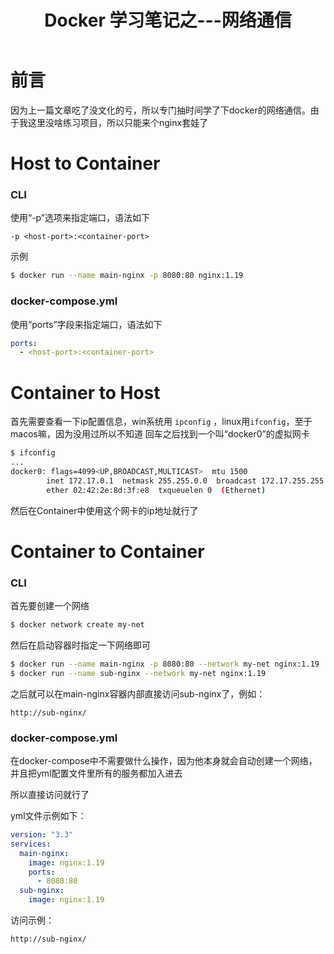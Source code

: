 ﻿---
title: Docker 学习笔记之---网络通信
categories: docker
tags: [网络通信]
---

# 前言
因为上一篇文章吃了没文化的亏，所以专门抽时间学了下docker的网络通信。由于我这里没啥练习项目，所以只能来个nginx套娃了

# Host to Container

### CLI

使用“-p”选项来指定端口，语法如下

```
-p <host-port>:<container-port>
```

示例

``` bash
$ docker run --name main-nginx -p 8080:80 nginx:1.19
```

### docker-compose.yml

使用“ports”字段来指定端口，语法如下

``` yml
ports: 
  - <host-port>:<container-port>
```

# Container to Host

首先需要查看一下ip配置信息，win系统用 `ipconfig` ，linux用`ifconfig`，至于macos嘛，因为没用过所以不知道
回车之后找到一个叫“docker0”的虚拟网卡

``` bash
$ ifconfig
...
docker0: flags=4099<UP,BROADCAST,MULTICAST>  mtu 1500
        inet 172.17.0.1  netmask 255.255.0.0  broadcast 172.17.255.255
        ether 02:42:2e:8d:3f:e8  txqueuelen 0  (Ethernet)
```

然后在Container中使用这个网卡的ip地址就行了

# Container to Container

### CLI

首先要创建一个网络

``` bash
$ docker network create my-net
```

然后在启动容器时指定一下网络即可

``` bash
$ docker run --name main-nginx -p 8080:80 --network my-net nginx:1.19
$ docker run --name sub-nginx --network my-net nginx:1.19
```

之后就可以在main-nginx容器内部直接访问sub-nginx了，例如：

```
http://sub-nginx/
```

### docker-compose.yml

在docker-compose中不需要做什么操作，因为他本身就会自动创建一个网络，并且把yml配置文件里所有的服务都加入进去

所以直接访问就行了

yml文件示例如下：

``` yml
version: "3.3"
services: 
  main-nginx: 
    image: nginx:1.19
    ports: 
      - 8080:80
  sub-nginx: 
    image: nginx:1.19
```

访问示例：
```
http://sub-nginx/
```
